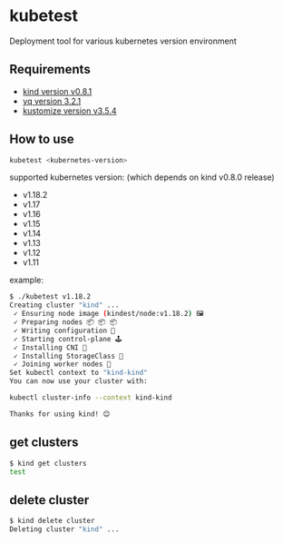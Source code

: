 # kubetest

Deployment tool for various kubernetes version environment

## Requirements

- [kind version v0.8.1](https://github.com/kubernetes-sigs/kind/releases/tag/v0.8.1)
- [yq version 3.2.1](https://github.com/mikefarah/yq/releases/tag/3.2.1)
- [kustomize version v3.5.4](https://github.com/kubernetes-sigs/kustomize/releases/tag/kustomize%2Fv3.5.4)

## How to use

```bash
kubetest <kubernetes-version>
```

supported kubernetes version: (which depends on kind v0.8.0 release)
- v1.18.2
- v1.17
- v1.16
- v1.15
- v1.14
- v1.13
- v1.12
- v1.11

example:

```bash
$ ./kubetest v1.18.2
Creating cluster "kind" ...
 ✓ Ensuring node image (kindest/node:v1.18.2) 🖼
 ✓ Preparing nodes 📦 📦 📦
 ✓ Writing configuration 📜
 ✓ Starting control-plane 🕹️
 ✓ Installing CNI 🔌
 ✓ Installing StorageClass 💾
 ✓ Joining worker nodes 🚜
Set kubectl context to "kind-kind"
You can now use your cluster with:

kubectl cluster-info --context kind-kind

Thanks for using kind! 😊
```

## get clusters

```bash
$ kind get clusters
test
```

## delete cluster

```bash
$ kind delete cluster
Deleting cluster "kind" ...
```


